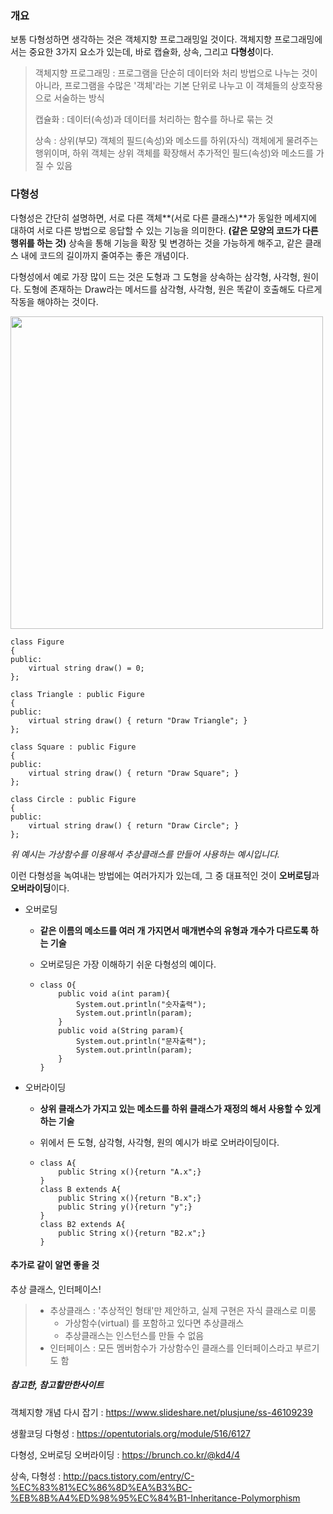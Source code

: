 ### 개요

보통 다형성하면 생각하는 것은 객체지향 프로그래밍일 것이다. 객체지향 프로그래밍에서는 중요한 3가지 요소가 있는데, 바로 캡슐화, 상속, 그리고 **다형성**이다. 

> 객체지향 프로그래밍 : 프로그램을 단순히 데이터와 처리 방법으로 나누는 것이 아니라, 프로그램을 수많은 '객체'라는 기본 단위로 나누고 이 객체들의 상호작용으로 서술하는 방식
>
> 캡슐화 : 데이터(속성)과 데이터를 처리하는 함수를 하나로 묶는 것
>
> 상속 : 상위(부모) 객체의 필드(속성)와 메소드를 하위(자식) 객체에게 물려주는 행위이며, 하위 객체는 상위 객체를 확장해서 추가적인 필드(속성)와 메소드를 가질 수 있음

### 다형성

다형성은 간단히 설명하면, 서로 다른 객체**(서로 다른 클래스)**가 동일한 메세지에 대하여 서로 다른 방법으로 응답할 수 있는 기능을 의미한다. __(같은 모양의 코드가 다른 행위를 하는 것)__ 상속을 통해 기능을 확장 및 변경하는 것을 가능하게 해주고, 같은 클래스 내에 코드의 길이까지 줄여주는 좋은 개념이다.

다형성에서 예로 가장 많이 드는 것은 도형과 그 도형을 상속하는 삼각형, 사각형, 원이다. 도형에 존재하는 Draw라는 메서드를 삼각형, 사각형, 원은 똑같이 호출해도 다르게 작동을 해야하는 것이다.

<img src="http://cfile2.uf.tistory.com/image/1920A7124C8F866B55FE54" width=500>

```{.java}
class Figure
{
public:
	virtual string draw() = 0;	
};

class Triangle : public Figure
{
public:
	virtual string draw() { return "Draw Triangle"; }
};

class Square : public Figure
{
public:
	virtual string draw() { return "Draw Square"; }
};

class Circle : public Figure
{
public:
	virtual string draw() { return "Draw Circle"; }
};
```

_위 예시는 가상함수를 이용해서 추상클래스를 만들어 사용하는 예시입니다._ 



이런 다형성을 녹여내는 방법에는 여러가지가 있는데, 그 중 대표적인 것이 **오버로딩**과 **오버라이딩**이다. 

* 오버로딩

  * **같은 이름의 메소드를 여러 개 가지면서 매개변수의 유형과 개수가 다르도록 하는 기술**

  * 오버로딩은 가장 이해하기 쉬운 다형성의 예이다.

  * ```{.java}
    class O{
        public void a(int param){
            System.out.println("숫자출력");
            System.out.println(param);
        }
        public void a(String param){
            System.out.println("문자출력");
            System.out.println(param);
        }
    }
    ```

* 오버라이딩

  * **상위 클래스가 가지고 있는 메소드를 하위 클래스가 재정의 해서 사용할 수 있게 하는 기술**

  * 위에서 든 도형, 삼각형, 사각형, 원의 예시가 바로 오버라이딩이다.

  * ```{.java}
    class A{
        public String x(){return "A.x";}
    }
    class B extends A{
        public String x(){return "B.x";}
        public String y(){return "y";}
    }
    class B2 extends A{
        public String x(){return "B2.x";}
    }
    ```



#### 추가로 같이 알면 좋을 것 

추상 클래스, 인터페이스!

> * 추상클래스 : '추상적인 형태'만 제안하고, 실제 구현은 자식 클래스로 미룸
>   * 가상함수(virtual) 를 포함하고 있다면 추상클래스
>   * 추상클래스는 인스턴스를 만들 수 없음
> * 인터페이스 : 모든 멤버함수가 가상함수인 클래스를 인터페이스라고 부르기도 함



##### 참고한, 참고할만한사이트

객체지향 개념 다시 잡기 : https://www.slideshare.net/plusjune/ss-46109239

생활코딩 다형성 : https://opentutorials.org/module/516/6127

다형성, 오버로딩 오버라이딩 : https://brunch.co.kr/@kd4/4

상속, 다형성 : http://pacs.tistory.com/entry/C-%EC%83%81%EC%86%8D%EA%B3%BC-%EB%8B%A4%ED%98%95%EC%84%B1-Inheritance-Polymorphism